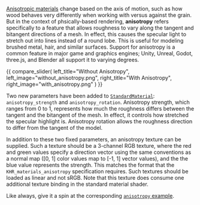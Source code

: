 <!-- Implement PBR anisotropy per `KHR_materials_anisotropy`. -->
<!-- https://github.com/bevyengine/bevy/pull/13450 -->

[Anisotropic materials](https://en.wikipedia.org/wiki/Anisotropy) change based on the axis of motion, such as how wood behaves very differently when working with versus against the grain.
But in the context of phsically-based rendering, **anisotropy** refers specifically to a feature that allows roughness to vary along the tangent and bitangent directions of a mesh.
In effect, this causes the specular light to stretch out into lines instead of a round lobe. This is useful for modeling brushed metal, hair, and similar surfaces.
Support for anisotropy is a common feature in major game and graphics engines; Unity, Unreal, Godot, three.js, and Blender all support it to varying degrees.

{{ compare_slider(
    left_title="Without Anisotropy",
    left_image="without_anisotropy.png",
    right_title="With Anisotropy",
    right_image="with_anisotropy.png"
) }}

Two new parameters have been added to [`StandardMaterial`](https://dev-docs.bevyengine.org/bevy/pbr/struct.StandardMaterial.html): `anisotropy_strength` and `anisotropy_rotation`.
Anisotropy strength, which ranges from 0 to 1, represents how much the roughness differs between the tangent and the bitangent of the mesh.
In effect, it controls how stretched the specular highlight is. Anisotropy rotation allows the roughness direction to differ from the tangent of the model.

In addition to these two fixed parameters, an anisotropy texture can be supplied.
Such a texture should be a 3-channel RGB texture, where the red and green values specify a direction vector using the same conventions as a normal map ([0, 1] color values map to [-1, 1] vector values), and the the blue value represents the strength.
This matches the format that the `KHR_materials_anisotropy` specification requires.
Such textures should be loaded as linear and not sRGB.
Note that this texture does consume one additional texture binding in the standard material shader.

Like always, give it a spin at the corresponding [`anisotropy` example](https://github.com/bevyengine/bevy/blob/main/examples/3d/anisotropy.rs).
